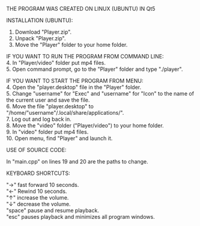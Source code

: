 THE PROGRAM WAS CREATED ON LINUX (UBUNTU) IN Qt5

INSTALLATION (UBUNTU):

1. Download "Player.zip".
2. Unpack "Player.zip".
3. Move the "Player" folder to your home folder.

IF YOU WANT TO RUN THE PROGRAM FROM COMMAND LINE:  
	4. In "Player/video" folder put mp4 files.  
5. Open command prompt, go to the "Player" folder and type "./player".  

IF YOU WANT TO START THE PROGRAM FROM MENU:  
4. Open the "player.desktop" file in the "Player" folder.  
5. Change "username" for "Exec" and "username" for "Icon" to the name of the current user and save the file.  
6. Move the file "player.desktop" to "/home/"username"/.local/share/applications/".  
7. Log out and log back in.  
8. Move the "video" folder ("Player/video") to your home folder.  
9. In "video" folder put mp4 files.  
10. Open menu, find "Player" and launch it.  

USE OF SOURCE CODE:  

In "main.cpp" on lines 19 and 20 are the paths to change.  

KEYBOARD SHORTCUTS:  

"->" fast forward 10 seconds.  
"<-" Rewind 10 seconds.  
"↑" increase the volume.  
"↓" decrease the volume.  
"space" pause and resume playback.  
"esc" pauses playback and minimizes all program windows.  
